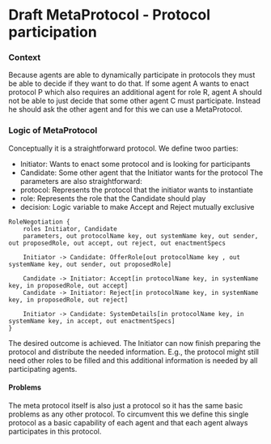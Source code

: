 # Draft MetaProtocol - Protocol participation

### Context

Because agents are able to dynamically participate in protocols they must be able to decide if they want to do that.
If some agent A wants to enact protocol P which also requires an additional agent for role R, agent A should not be able to just
decide that some other agent C must participate. Instead he should ask the other agent and for this we can use a MetaProtocol.

### Logic of MetaProtocol

Conceptually it is a straightforward protocol.
We define twoo parties:

- Initiator: Wants to enact some protocol and is looking for participants
- Candidate: Some other agent that the Initiator wants for the protocol
  The parameters are also straightforward:
- protocol: Represents the protocol that the initiator wants to instantiate
- role: Represents the role that the Candidate should play
- decision: Logic variable to make Accept and Reject mutually exclusive

```
RoleNegotiation {
    roles Initiator, Candidate
    parameters, out protocolName key, out systemName key, out sender, out proposedRole, out accept, out reject, out enactmentSpecs

    Initiator -> Candidate: OfferRole[out protocolName key , out systemName key, out sender, out proposedRole]

    Candidate -> Initiator: Accept[in protocolName key, in systemName key, in proposedRole, out accept]
    Candidate -> Initiator: Reject[in protocolName key, in systemName key, in proposedRole, out reject]

    Initiator -> Candidate: SystemDetails[in protocolName key, in systemName key, in accept, out enactmentSpecs]
}
```

The desired outcome is achieved. The Initiator can now finish preparing the protocol and distribute the needed information. E.g.,
the protocol might still need other roles to be filled and this additional information is needed by all participating agents.

#### Problems

The meta protocol itself is also just a protocol so it has the same basic problems as any other protocol.
To circumvent this we define this single protocol as a basic capability of each agent and that each agent always participates in this protocol.
